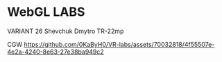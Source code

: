 # WebGL LABS

VARIANT 26 Shevchuk Dmytro TR-22mp

CGW
https://github.com/0KaByH0/VR-labs/assets/70032818/4f55507e-4e2a-4240-8e63-27e38ba949c2
